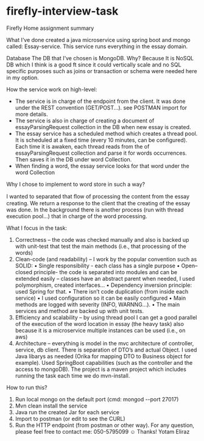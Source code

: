 # firefly-interview-task

Firefly Home assignment summary

What I’ve done
 created a java microservice using spring boot and mongo called: Essay-service.
This service runs everything in the essay domain.

Database
The DB that I’ve chosen is MongoDB. Why? Because It is NoSQL DB which I think is a good ft
since it could vertically scale and no SQL specific purposes such as joins or transaction or schema
were needed here in my option.

How the service work on high-level:
- The service is in charge of the endpoint from the client. It was done under the
REST convention (GET/POST...). see POSTMAN import for more details.
- The service is also in charge of creating a document of essayParsingRequest 
collection in the DB when new essay is created.
- The essay service has a scheduled method which creates a thread pool. It is scheduled
at a fixed time (every 10 minutes, can be configured). Each time it is awaken, each
thread reads from the of essayParsingRequest collection and parse it for words occurrences.
Then saves it in the DB under word Collection.
- When finding a word, the essay service looks for that word under the word
Collection


Why I chose to implement to word store in such a way?

I wanted to separated that ﬂow of processing the content from the essay creating. We return a
response to the client that the creating of the essay was done. In the background there is
another process (run with thread execution pool…) that in charge of the word
processing.

What I focus in the task:
1. Correctness – the code was checked manually and also is backed up with unit-test that
test the main methods (i.e., that processing of the words)
2. Clean-code (and readability) – I work by the popular convention such as SOLID:
• Single responsibility - each class has a single purpose
• Open–closed principle- the code is separated into modules and can be extended
easily – classes have an abstract parent when needed, I used polymorphism,
created interfaces…
• Dependency inversion principle: used Spring for that.
• There isn’t code duplication (from inside each service)
• I used configuration so it can be easily configured
• Main methods are logged with severity (INFO, WARNNG...).
• The main services and method are backed up with unit tests.
3. Efficiency and scalability – by using thread pool I can get a good parallel of the execution
of the word location in essay (the heavy task) also because it is a microservice multiple
instances can be used (i.e., on aws)
4. Architecture – everything is model in the mvc architecture of controller, service, db
client. There is separation of DTO’s and actual Object. I used Java libarys as needed
(Orika for mapping DTO to Business object for example). Used SpringBoot capabilities
(such as the controller and the access to mongoDB). The project is a maven project
which includes running the task each time we do mvn-install.

How to run this?
1. Run local mongo on the default port (cmd: mongod --port 27017)
2. Mvn clean install the service
3. Java run the created Jar for each service
4. Import to postman (or edit to see the CURL)
5. Run the HTTP endpoint (from postman or other way).
For any question, please feel free to contact me: 050-5795099 ☺
Thanks!
Yotam Eliraz
